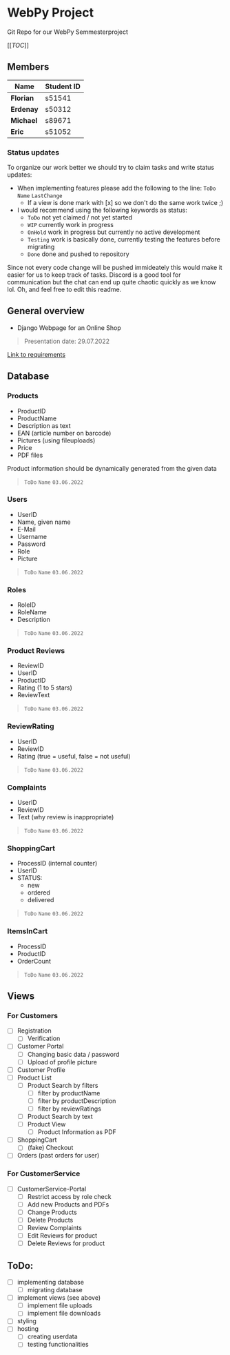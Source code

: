 # WebPy Project

Git Repo for our WebPy Semmesterproject

[[_TOC_]]

## Members

| Name | Student ID |
| ---------- | ---------- | 
| **Florian** | s51541 |
| **Erdenay** | s50312 |
| **Michael** | s89671 |
| **Eric** | s51052 |

### Status updates
To organize our work better we should try to claim tasks and write status updates:
- When implementing features please add the following to the line: `ToDo` `Name` `LastChange`
    - If a view is done mark with [x] so we don't do the same work twice ;)
- I would recommend using the following keywords as status:
    - `ToDo` not yet claimed / not yet started
    - `WIP` currently work in progress
    - `OnHold` work in progress but currently no active development
    - `Testing` work is basically done, currently testing the features before migrating
    - `Done` done and pushed to repository

Since not every code change will be pushed immideately this would make it easier for us to keep track of tasks. Discord is a good tool for communication but the chat can end up quite chaotic quickly as we know lol. Oh, and feel free to edit this readme.

## General overview

- Django Webpage for an Online Shop
> Presentation date: 29.07.2022

[Link to requirements](https://lms.bht-berlin.de/pluginfile.php/1760338/mod_resource/content/1/group_project_requirements.pdf)

## Database
### Products
- ProductID
- ProductName
- Description as text
- EAN (article number on barcode)
- Pictures (using fileuploads)
- Price
- PDF files

Product information should be dynamically generated from the given data

> `ToDo` `Name` `03.06.2022`

### Users
- UserID
- Name, given name
- E-Mail
- Username
- Password
- Role
- Picture

> `ToDo` `Name` `03.06.2022`

### Roles
- RoleID
- RoleName
- Description

> `ToDo` `Name` `03.06.2022`

### Product Reviews
- ReviewID
- UserID
- ProductID
- Rating (1 to 5 stars)
- ReviewText

> `ToDo` `Name` `03.06.2022`

### ReviewRating
- UserID
- ReviewID
- Rating (true = useful, false = not useful)

> `ToDo` `Name` `03.06.2022`

### Complaints
- UserID
- ReviewID
- Text (why review is inappropriate)

> `ToDo` `Name` `03.06.2022`

### ShoppingCart
- ProcessID (internal counter)
- UserID
- STATUS:
    - new
    - ordered
    - delivered

> `ToDo` `Name` `03.06.2022`

### ItemsInCart
- ProcessID
- ProductID
- OrderCount

> `ToDo` `Name` `03.06.2022`

## Views
### For Customers
- [ ] Registration
    - [ ] Verification
- [ ] Customer Portal
    - [ ] Changing basic data / password
    - [ ] Upload of profile picture
- [ ] Customer Profile
- [ ] Product List
    - [ ] Product Search by filters
        - [ ] filter by productName
        - [ ] filter by productDescription
        - [ ] filter by reviewRatings
    - [ ] Product Search by text
    - [ ] Product View
        - [ ] Product Information as PDF
- [ ] ShoppingCart
    - [ ] (fake) Checkout
- [ ] Orders (past orders for user)

### For CustomerService
- [ ] CustomerService-Portal
    - [ ] Restrict access by role check
    - [ ] Add new Products and PDFs
    - [ ] Change Products
    - [ ] Delete Products
    - [ ] Review Complaints
    - [ ] Edit Reviews for product
    - [ ] Delete Reviews for product

## ToDo:
- [ ] implementing database
    - [ ] migrating database
- [ ] implement views (see above)
    - [ ] implement file uploads
    - [ ] implement file downloads
- [ ] styling
- [ ] hosting
    - [ ] creating userdata
    - [ ] testing functionalities
